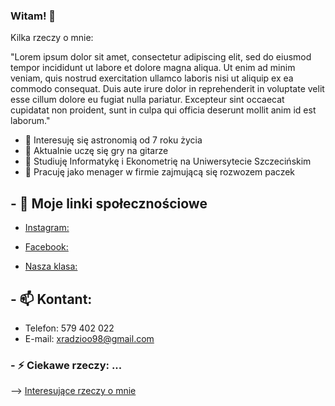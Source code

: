 ### Witam! 👋

Kilka rzeczy o mnie:

"Lorem ipsum dolor sit amet, consectetur adipiscing elit, sed do eiusmod tempor incididunt ut labore et dolore magna aliqua. Ut enim ad minim veniam, quis nostrud exercitation ullamco laboris nisi ut aliquip ex ea commodo consequat. Duis aute irure dolor in reprehenderit in voluptate velit esse cillum dolore eu fugiat nulla pariatur. Excepteur sint occaecat cupidatat non proident, sunt in culpa qui officia deserunt mollit anim id est laborum."

- 🔭 Interesuję się astronomią od 7 roku życia
- 🌱 Aktualnie uczę się gry na gitarze
- 👯 Studiuję Informatykę i Ekonometrię na Uniwersytecie Szczecińskim 
- 🤔 Pracuję jako menager w firmie zajmującą się rozwozem paczek
## - 💬 Moje linki społecznościowe
- [Instagram:](https://www.instagram.com/)

- [Facebook:](https://www.facebook.com/)

- [Nasza klasa:](https://nk.pl/logowanie)

## - 📫 Kontant:
- Telefon: 579 402 022  
- E-mail: xradzioo98@gmail.com


### - ⚡ Ciekawe rzeczy: ...

--> [Interesujące rzeczy o mnie](https://github.com/KrzysztofMorek/Zaliczenie/blob/gh-pages/index.md/)
